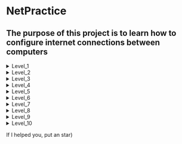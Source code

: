 # NetPractice

## The purpose of this project is to learn how to configure internet connections between computers

<details>
<summary>Level_1</summary>

________________________________________________________________

<p><img src="https://github.com/ifanzilka/NetPractice/blob/master/image/lvl1_1.png" alt="Ссылка"></p>
________________________________________________________________
  
 ### Here we need to set up computers within the same home network.
  
 ### Initially, the connection does not work because the computer has

  ```
  Interface B1
  IP : 104.39.23.12
  Mask : 255.255.255.0
  ```
  ### It follows that
  
  ```
  Network:  104.39.23.0
  Diaposon: 104.39.23.1 - 104.39.23.254
  ```
  
  ### And Computer A1 has ```104.93.23.17 ``` Which is not included in this range.
  
  ### Therefore, we change the IP of A1 to a suitable one from the range and voila ... Similarly with the second computer
  
 
<p><img src="https://github.com/ifanzilka/NetPractice/blob/master/image/lvl1_2.png" alt="Ссылка"></p>

</details>

<details>
<summary>Level_2</summary>

________________________________________________________________

<p><img src="https://github.com/ifanzilka/NetPractice/blob/master/image/lvl2_1.png" alt="Ссылка"></p>
________________________________________________________________

 ### Very similar to the first task, only here, in order for computers to communicate with each other, they must be within the same network.
 ### To understand which network, take the mask from A1 and IP from B1 and calculate which network
  ```
  IP : 192.168.20.222
  Mask : 255.255.255.224
  ```
### It turns out
  ```
  Network: 192.168.20.192
  Diaposon: 192.168.20.193 - 192.168.20.222
  ```
### To make it work, we take any IP from the range and set it to A1, and also change the mask of B1 to the same A1
  
#
  
### Computers C1 and D1 cannot communicate because the range ```127.0.0.1 - 127.255.255.254``` is used to communicate with itself (Addresses on Loopback)
  
### To solve this problem, we simply take a different address space
  
<p><img src="https://github.com/ifanzilka/NetPractice/blob/master/image/lvl2_2.png" alt="Ссылка"></p>
  
</details>



<details>
<summary>Level_3</summary>

________________________________________________________________

<p><img src="https://github.com/ifanzilka/NetPractice/blob/master/image/lvl3_1.png" alt="Ссылка"></p>
________________________________________________________________

### Here we have a new object. Network switch (slang. switch, switch from the English. switch - switch) - a device designed to connect several nodes of a computer network within one or more network segments.
### It is very important that the switch works within the same network
  
### Similar to the previous tasks, we take the mask from C1 and IP from A1 and build a suitable network

  ### It turns out
  ```
  Network: 104.198.133.0
  Diaposon: 104.198.133.1 - 104.198.133.126
  ```
### Next, just fill in any IP from the range and don't forget about masks :)

 ________________________________________________________________

<p><img src="https://github.com/ifanzilka/NetPractice/blob/master/image/lvl3_2.png" alt="Ссылка"></p>
________________________________________________________________
  
</details>

<details>
<summary>Level_4</summary>

________________________________________________________________

<p><img src="https://github.com/ifanzilka/NetPractice/blob/master/image/lvl4_1.png" alt="Ссылка"></p>
________________________________________________________________
### A new Router object is added here
 https://hobbyits.com/naznachenie-i-funkcii-marshrutizatora-v-lokalnoj-seti/
  
   
 ### In this task, we need to Connect two clients to each other and also each client to a router, 3 interfaces for connecting to a router are available for us
 
 ### In order for everything to work, we need both clients and the router interface to be all within the same network (we take an empty interface and select a suitable IP and mask for it, such that it includes client A1)
  
  ________________________________________________________________

<p><img src="https://github.com/ifanzilka/NetPractice/blob/master/image/lvl4_3.png" alt="Ссылка"></p>
________________________________________________________________

  
</details>

<details>
<summary>Level_5</summary>

________________________________________________________________

<p><img src="https://github.com/ifanzilka/NetPractice/blob/master/image/lvl5_1.png" alt="Ссылка"></p>
________________________________________________________________

#### Here we have a new column, let's see what it is
   
  ```
      client A: Machine A
      Routes :
      ... => ...
   ```
#### This thing is called a static route
#### A static route is used when a computer wants to contact someone outside its network.
If the destination matches the left side (0.0.0.0/0 in this example, which is "default", which means it matches everything), it will ask the right side (192.168.0.254 here) to forward the message
  
#### The "right side" is called the gateway, on your own computer (your ISP router): every time you want to access the internet, your computer asks it because it's the only one that knows where go.
First, you need to set up the "correct network" :
  
#### Here is an example of how it works
  
<p><img src="https://github.com/ifanzilka/NetPractice/blob/master/image/lvl5_2.png" alt="Link"></p>
  
  
#### 1) We sort of figured it out a bit, let's try to solve our problem, specify the static route to whom we will send (to everyone: 0.0.0.0/0), and through which interface (18.171.197.126)
  
#### 2) Also, A1 and R1 interfaces must be in the same network (we already know how to do this :). )
  
#### 3) Also, the B1 and R2 interfaces must be on the same network (we already know how to do this :). )

#### 4) And finally, we need to set up a static route for B (set the right parameter, the path through the R2 interface)
  
  
  <p><img src="https://github.com/ifanzilka/NetPractice/blob/master/image/lvl5_3.png" alt="Ссылка"></p>  
  
  
</details>




<details>
<summary>Level_6</summary>

________________________________________________________________

<p><img src="https://github.com/ifanzilka/NetPractice/blob/master/image/lvl6_1.png" alt="Ссылка"></p>
________________________________________________________________
  
#### Here we have to set up internet connection

#### 1) First, let's set up the interaction between the A1 and R1 interfaces in the same network (we already did this with you)
#### 2) Next, in router R on the left, specify what we send to all networks
  
#### 3) Well, the last thing in internet I indicate what we will send to our network (83.71.194.129/25)
  
  <p><img src="https://github.com/ifanzilka/NetPractice/blob/master/image/lvl6_2.png" alt="Ссылка"></p>
  
</details>

<details>
<summary>Level_7</summary>

________________________________________________________________

<p><img src="https://github.com/ifanzilka/NetPractice/blob/master/image/lvl7_1.png" alt="Ссылка"></p>
________________________________________________________________
  
#### Here we need to configure everything so that two computers communicate with each other using two routers
  
  #### Here it is important that there is no intersection of networks
  
  
  #### A) Make interface A1 and interface R11 the same subnet mask
  #### To set up client A, go to Interface A1 -> Interface R11.
  #### (B) R12 interface and R21 interface must have the same subnet mask.
  #### In roter R1 configuration, set R12 Interface -> R21 Interface.
  #### In the R2 rotor configuration, configure Interface R21 -> Interface R12.
  #### (C) R22 interface and C1 interface must have the same subnet mask.
  #### In client C configuration, configure Interface C1 -> Interface R22.
  #### (A), (B) and (C) each have different subnet masks
  #### Since the router is connected to a different network, the IP address on the same network is displayed
  
  
  <p><img src="https://github.com/ifanzilka/NetPractice/blob/master/image/lvl7_2.png" alt="Ссылка"></p>
  
</details>

<details>
<summary>Level_8</summary>

________________________________________________________________

<p><img src="https://github.com/ifanzilka/NetPractice/blob/master/image/lvl8_1.png" alt="Ссылка"></p>
________________________________________________________________
  
  
 #### Internet routes populate the network address of the network connected to the interface connected to the Internet
 #### Private IP addresses cannot be used if they are connected to the Internet
 #### 10.0.0.0 ~ 10.255.255.255 (10.0.0.0/8) (Class A)
 #### 172.16.0.0 ~ 172.31.255.255 (172.16.0.0/12) (Class B)
 #### 192.168.0.0 ~ 192.168.255.255 (192.168.0.0/16) (Class C)
  
  
 #### 1) Set up ```internet I ``` to send requests via ```Interface R12```
  
 #### 2) Now in ```Interface R13``` we specify the network and mask, the same through which ```router R2 ``` sends
  
 #### 3) Now in ```Interface R21``` specify the network with which ```Interface R13``` is connected
  
 #### 4) Now in ```router R1``` we specify that the packets go through the interface ```Interface R21 ```
 
 #### 5) Now you need to split ```Interface R23``` and ```Interface R22``` into two subnets ```30.12.23.1``` and ```30.12.23.17```
  
 #### 6) Now we need to configure ```client D``` and ```client C``` to work with our interfaces
 
 #### 7) Now you need to configure ```Interface D1``` and ```Interface C1``` to be on the same network as ```Interface R23``` and ```Interface R22```
  
  
  <p><img src="https://github.com/ifanzilka/NetPractice/blob/master/image/lvl8_2.png" alt="Ссылка"></p>
  
</details>


<details>
<summary>Level_9</summary>

________________________________________________________________

<p><img src="https://github.com/ifanzilka/NetPractice/blob/master/image/lvl9_1.png" alt="Ссылка"></p>
________________________________________________________________
  
## 1) First of all, let's configure Goal 3 to work meson need to communicate with Internet

#### To do this, configure ```Client A```, ```Interface A1```, ```Interface R11``` so that they are on the same network
  
#### So that we can communicate with the ```Internet``` , we will write the path so that the packets go to our network
  
  
<p><img src="https://github.com/ifanzilka/NetPractice/blob/master/image/lvl9_2.png" alt="Ссылка"></p> 
  

  
## 2) Now execute Goal 1 : meson need to communicate with ion

#### To do this, configure ```client B```, ```Interface B2```, ```Interface R11``` so that they are on the same network
  
<p><img src="https://github.com/ifanzilka/NetPractice/blob/master/image/lvl9_3.png" alt="Link"></p>
  
## 3) Now execute Goal 2 : cation need to communicate with gluon
 
  
#### To do this, configure ```client C:```, ```Interface C1```, ```Interface R22``` so that they are on the same network

#### You also need to configure ```client D: gluon:```, ```Interface D1```, ```Interface R23``` so that they are on the same network
  
<p><img src="https://github.com/ifanzilka/NetPractice/blob/master/image/lvl9_4.png" alt="Link"></p>
 
## 4) Goal 4 : meson need to communicate with gluon

#### To do this, configure ```router R2: boson```, ```Interface R21```, ```Interface R13``` so that they are on the same network
  
#### You also need to set the gateway in ```router R1: proton```
  
<p><img src="https://github.com/ifanzilka/NetPractice/blob/master/image/lvl9_5.png" alt="Link"></p>
 
## 5) As we can see, since we configured it correctly, we also got Goal 5 : ion need to communicate with cation
  
## 6) Goal 6 : cation need to communicate with Internet
  
#### To do this, configure ```router R1: proton```, ```internet I: Internet``` (We will write all the paths)
    
  
<p><img src="https://github.com/ifanzilka/NetPractice/blob/master/image/lvl9_6.png" alt="Ссылка"></p>  
  
</details>


<details>
<summary>Level_10</summary>

________________________________________________________________

<p><img src="https://github.com/ifanzilka/NetPractice/blob/master/image/lvl10_1.png" alt="Ссылка"></p>
________________________________________________________________
  
## 1) Goal 1 : Host one need to communicate with Host two
  
#### To do this, configure ```Interface H21```, ```Interface H11``` so that they are on the same network
  
<p><img src="https://github.com/ifanzilka/NetPractice/blob/master/image/lvl10_2.png" alt="Link"></p>

## 2) Goal 2 : Host three need to communicate with Host four
  
#### To do this, configure ```Interface R23```, ```Interface R22``` so that they are on the same network
  
#### Also ```Interface H31```, ```client H3: Host three``` so that they are on the same network 
  
  
<p><img src="https://github.com/ifanzilka/NetPractice/blob/master/image/lvl10_3.png" alt="Link"></p>
  
## 3) Goal 3 : Host one need to communicate with Internet
  
#### To do this, change ```internet I: Internet ``` so that all traffic goes to our networks
  
  <p><img src="https://github.com/ifanzilka/NetPractice/blob/master/image/lvl10_4.png" alt="Link"></p>
 
## 4) Goal 4 : Host one need to communicate with Host four
  
#### To do this, configure ```Interface R13``` so that they are on the same network
  
#### We also decided Goal 7
  
  <p><img src="https://github.com/ifanzilka/NetPractice/blob/master/image/lvl10_5.png" alt="Link"></p>
  
## 5) Goal 5 : Host two need to communicate with Host three
  
   #### To do this, configure ```router R1: Router one``` so that packets go to all
  
  <p><img src="https://github.com/ifanzilka/NetPractice/blob/master/image/lvl10_6.png" alt="Link"></p>
  
</details>

If I helped you, put an star)



